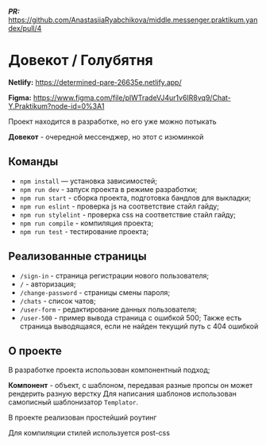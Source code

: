 ***PR:*** https://github.com/AnastasiiaRyabchikova/middle.messenger.praktikum.yandex/pull/4

# Довекот / Голубятня

**Netlify:** https://determined-pare-26635e.netlify.app/

**Figma:** https://www.figma.com/file/plWTradeVJ4ur1v6IR8vq9/Chat-Y.Praktikum?node-id=0%3A1

Проект находится в разработке, но его уже можно потыкать

**Довекот** - очередной мессенджер, но этот с изюминкой
## Команды

- `npm install` — установка зависимостей;
- `npm run dev` - запуск проекта в режиме разработки;
- `npm run start` - сборка проекта, подготовка бандлов для выкладки;
- `npm run eslint` - проверка js на соответствие стайл гайду;
- `npm run stylelint` - проверка css на соответствие стайл гайду;
- `npm run compile` - компиляция проекта;
- `npm run test` - тестирование проекта;

## Реализованные страницы

- `/sign-in` - страница регистрации нового пользователя;
- `/` - авторизация;
- `/change-password` - страницы смены пароля;
- `/chats` - список чатов;
- `/user-form` - редактирование данных пользователя;
- `/user-500` - пример вывода страница с ошибкой 500;
Также есть страница выводящаяся, если не найден текущий путь с 404 ошибкой

## О проекте

В разработке проекта использован компонентный подход;

**Компонент** - объект, с шаблоном, передавая разные пропсы он может рендерить разную верстку
Для написания шаблонов использован самописный шаблонизатор `Templator`.

В проекте реализован простейший роутинг

Для компиляции стилей используется post-css
